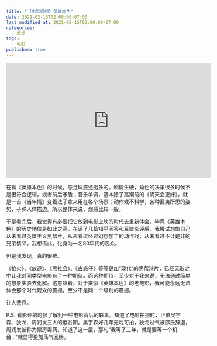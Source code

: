 ```yaml
---
title: "【电影感想】英雄本色"
date: 2021-02-15T02:00:00-07:00
last_modified_at: 2021-02-15T02:00:00-07:00
categories:
  - 感想
tags:
  - 电影
published: true
---
```

<iframe width="560" height="315" src="https://www.youtube.com/embed/SP5mykR20Ng?start=5&autoplay=1" frameborder="0" allow="accelerometer; autoplay; clipboard-write; encrypted-media; gyroscope; picture-in-picture" allowfullscreen></iframe>

<br>

在看《英雄本色》的时候，感觉瑕疵还挺多的。剧情生硬，角色的决策很多时候不是很符合逻辑，或者前后矛盾；音乐单调，基本除了高潮前的《明天会更好》，就是一首《当年情》变着法子拿来用在各个场景；动作戏不科学，各种匪夷所思的姿势，子弹人体描边。所以整体来说，观感比较一般。

于是看完后，我觉得有必要把它放到电影上映的时代去重新体会，毕竟《英雄本色》的历史地位是如此之高。在读了几篇知乎回答和豆瓣影评后，我尝试想象自己从未看过英雄主义黑帮片，从未看过经过幻想加工的动作戏，从未看过不计是非的兄弟情义。我想借此，化身为一名80年代的观众。

但是我发现，真的很难。

《枪火》、《放逐》、《黑社会》、《古惑仔》等等更加“现代”的黑帮港片，已经无形之中让我对同类型电影有了一种期待。而这种期待，至少对于我来说，无法通过简单的想象实验去化解。这意味着，对于类似《英雄本色》的老电影，我可能永远无法体会那个时代观众的震撼，至少不是同一个级别的震撼。

让人悲哀。

P.S. 看影评的时候了解到一些电影背后的轶事。知道了电影拍摄时，正值吴宇森、狄龙、周润发三人的低谷期。吴宇森好几年无戏可拍，狄龙过气被邵氏辞退，周润发被称为票房毒药。知道了这一层，那句“我等了三年，就是要等一个机会..."就显得更加荡气回肠。
